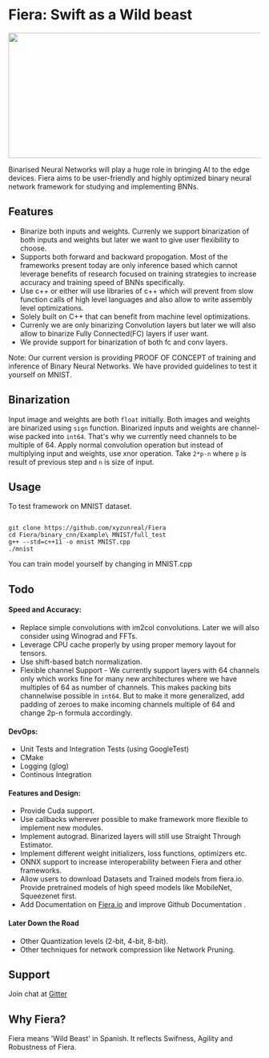 # Fiera: Swift as a Wild beast

<p align="center">
<img src="https://raw.githubusercontent.com/xyzunreal/Fiera/master/images/fiera.png" width = 650 height = 250/>
</p>


Binarised Neural Networks will play a huge role in bringing AI to the edge devices. Fiera aims to be user-friendly and highly optimized binary neural network framework for studying and implementing BNNs.

## Features

* Binarize both inputs and weights. Currenly we support binarization of both inputs and weights but later we want to give user flexibility to choose.
* Supports both forward and backward propogation. Most of the frameworks present today are only inference based which cannot leverage benefits of research focused on training strategies to increase accuracy and training speed of BNNs specifically.
* Use c++ or either will use libraries of c++ which will prevent from slow function calls of high level languages and also allow to write assembly level optimizations.
* Solely built on C++ that can benefit from machine level optimizations.
* Currenly we are only binarizing Convolution layers but later we will also allow to binarize Fully Connected(FC) layers if user want.
* We provide support for binarization of both fc and conv layers.


Note: Our current version is providing PROOF OF CONCEPT of training and inference of  Binary Neural Networks. We have provided guidelines to test it yourself on MNIST.

## Binarization

Input image and weights are both `float` initially. Both images and weights are binarized using `sign` function.
Binarized inputs and weights are channel-wise packed into `int64`. That's why we currently need channels to be multiple of 64.
Apply normal convolution operation but instead of multiplying input and weights, use xnor operation.
Take `2*p-n` where `p` is result of previous step and `n` is size of input.

## Usage

To test framework on MNIST dataset.

```

git clone https://github.com/xyzunreal/Fiera
cd Fiera/binary_cnn/Example\ MNIST/full_test
g++ --std=c++11 -o mnist MNIST.cpp
./mnist

```

You can train model yourself by changing in MNIST.cpp

## Todo

#### Speed and Accuracy:

* Replace simple convolutions with im2col convolutions. Later we will also consider using Winograd and FFTs.
* Leverage CPU cache properly by using proper memory layout for tensors.
* Use shift-based batch normalization.
* Flexible channel Support -  We currently support layers with 64 channels only which works fine for many new architectures where we have multiples of 64 as number of channels. This makes packing bits channelwise possible in `int64`.  But to make it more generalized, add padding of zeroes to make incoming channels multiple of 64 and change 2p-n formula accordingly.

#### DevOps:

* Unit Tests and Integration Tests (using GoogleTest)
* CMake
* Logging (glog)
* Continous Integration

#### Features and Design:

* Provide Cuda support.
* Use callbacks wherever possible to make framework more flexible to implement new modules.
* Implement autograd. Binarized layers will still use Straight Through Estimator.
* Implement different weight initializers, loss functions, optimizers etc.
* ONNX support to increase interoperability between Fiera and other frameworks.
* Allow users to download Datasets and Trained models from fiera.io. Provide pretrained models of high speed models like MobileNet, Squeezenet first.
* Add Documentation on [Fiera.io](fiera.io) and improve Github Documentation .

#### Later Down the Road

* Other Quantization levels (2-bit, 4-bit, 8-bit).
* Other techniques for network compression like Network Pruning.

## Support

Join chat at [Gitter](https://https://gitter.im/Fiera-UnrealAI/)
 
## Why Fiera?

Fiera means 'Wild Beast' in Spanish. It reflects Swifness, Agility and Robustness of Fiera.
